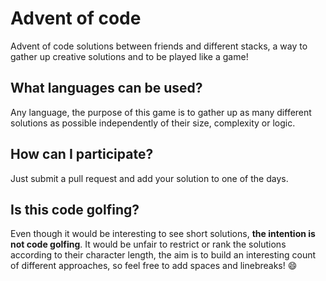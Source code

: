 # Advent of code
Advent of code solutions between friends and different stacks, a way to gather up creative solutions and to be played like a game!

## What languages can be used?

Any language, the purpose of this game is to gather up as many different solutions as possible independently of their size, complexity or logic.

## How can I participate?

Just submit a pull request and add your solution to one of the days.

## Is this code golfing?

Even though it would be interesting to see short solutions, **the intention is not code golfing**. It would be unfair to restrict or rank the solutions according to their character length, the aim is to build an interesting count of different approaches, so feel free to add spaces and linebreaks! 😄
